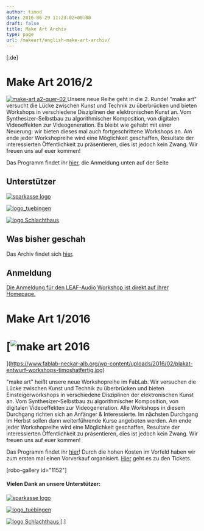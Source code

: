 ```yaml
---
author: timod
date: 2016-06-29 11:23:02+00:00
draft: false
title: Make Art Archiv
type: page
url: /makeart/english-make-art-archiv/
---
```


[:de]

# Make Art 2016/2


[![make-art a2-quer-02](https://www.fablab-neckar-alb.org/wp-content/uploads/2016/02/make-art-a2-quer-02-1024x724.jpg)
](https://www.fablab-neckar-alb.org/wp-content/uploads/2016/02/make-art-a2-quer-02.jpg)
Unsere neue Reihe geht in die 2. Runde! "make art" versucht die Lücke zwischen Kunst und Technik zu überbrücken und bieten Workshops in verschiedene Disziplinen der elektronischen Kunst an. Vom Synthesizer-Selbstbau zu algorithmischer Komposition, von digitalen Videoeffekten zur Videogeneration. Es bleibt wie gehabt mit einer Neuerung: wir bieten dieses mal auch fortgeschrittene Workshops an. Am ende jeder Workshopreihe wird eine Möglichkeit geschaffen, Resultate der interessierten Öffentlichkeit zu präsentieren, dies ist jedoch kein Zwang. Wir freuen uns auf euer kommen!

Das Programm findet ihr [hier](https://www.fablab-neckar-alb.org/?tribe_paged=1&tribe_event_display=list&eventDisplay=list&post_type=tribe_events&tribe-bar-search=make+art), die Anmeldung unten auf der Seite


## Unterstützer


[![sparkasse logo](https://www.fablab-neckar-alb.org/wp-content/uploads/2016/02/Bildschirmfoto-2016-02-10-um-19.48.04-300x119.png)
](https://www.fablab-neckar-alb.org/wp-content/uploads/2016/02/Bildschirmfoto-2016-02-10-um-19.48.04.png)

[![logo_tuebingen](https://www.fablab-neckar-alb.org/wp-content/uploads/2016/02/logo_tuebingen.gif)
](https://www.fablab-neckar-alb.org/wp-content/uploads/2016/02/logo_tuebingen.gif)

[![logo Schlachthaus](https://www.fablab-neckar-alb.org/wp-content/uploads/2016/02/Bildschirmfoto-2016-02-10-um-19.56.06-300x53.png)
](https://www.fablab-neckar-alb.org/wp-content/uploads/2016/02/logo_tuebingen.gif)


## Was bisher geschah


Das Archiv findet sich [hier](https://www.fablab-neckar-alb.org/projekte/workshopreihe-zu-audio-videobearbeitung/english-make-art-archiv/).


## Anmeldung


[Die Anmeldung für den LEAF-Audio Workshop ist direkt auf ihrer Homepage.](http://leaf-audio.com/workshop_sign_up/101?menu_id=18)


# Make Art 1/2016




# [![make art 2016](https://www.fablab-neckar-alb.org/wp-content/uploads/2016/02/plakat-entwurf-workshops-timoshatfertig.jpg)
](https://www.fablab-neckar-alb.org/wp-content/uploads/2016/02/plakat-entwurf-workshops-timoshatfertig.jpg)


"make art" heißt unsere neue Workshopreihe im FabLab. Wir versuchen die Lücke zwischen Kunst und Technik zu überbrücken und bieten Einsteigerworkshops in verschiedene Disziplinen der elektronischen Kunst an. Vom Synthesizer-Selbstbau zu algorithmischer Komposition, von digitalen Videoeffekten zur Videogeneration. Alle Workshops in diesem Durchgang richten sich an Anfänger & Interessierte. Im nächsten Durchgang im Herbst sollen dann weiterführende Kurse angeboten werden. Am ende jeder Workshopreihe wird eine Möglichkeit geschaffen, Resultate der interessierten Öffentlichkeit zu präsentieren, dies ist jedoch kein Zwang. Wir freuen uns auf euer kommen!

Das Programm findet ihr [hier](https://www.fablab-neckar-alb.org/?tribe_paged=1&tribe_event_display=list&eventDisplay=list&post_type=tribe_events&tribe-bar-search=make+art)! Durch die hohen Kosten im Vorfeld haben wir zum ersten mal einen Vorverkauf organisiert. [Hier](http://www.eventbrite.de/o/fablab-neckar-alb-ev-9800537877) geht es zu den Tickets.

[robo-gallery id="1152"]


#### Vielen Dank an unsere Unterstützer:




#### 


[![sparkasse logo](https://www.fablab-neckar-alb.org/wp-content/uploads/2016/02/Bildschirmfoto-2016-02-10-um-19.48.04-300x119.png)
](https://www.fablab-neckar-alb.org/wp-content/uploads/2016/02/Bildschirmfoto-2016-02-10-um-19.48.04.png)

[![logo_tuebingen](https://www.fablab-neckar-alb.org/wp-content/uploads/2016/02/logo_tuebingen.gif)
](https://www.fablab-neckar-alb.org/wp-content/uploads/2016/02/logo_tuebingen.gif)

[![logo Schlachthaus](https://www.fablab-neckar-alb.org/wp-content/uploads/2016/02/Bildschirmfoto-2016-02-10-um-19.56.06-300x53.png)
](https://www.fablab-neckar-alb.org/wp-content/uploads/2016/02/logo_tuebingen.gif)[:]

